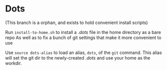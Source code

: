 # Dots

(This branch is a orphan, and exists to hold convenient install scripts)

Run `install-to-home.sh` to install a *.dots* file in the home directory as a bare repo
As well as to fix a bunch of git settings that make it more convenient to use

Use `source dots-alias` to load an alias, `dots`, of the `git` command.
This alias will set the git dir to the newly-created *.dots* and use your home as the workdir.